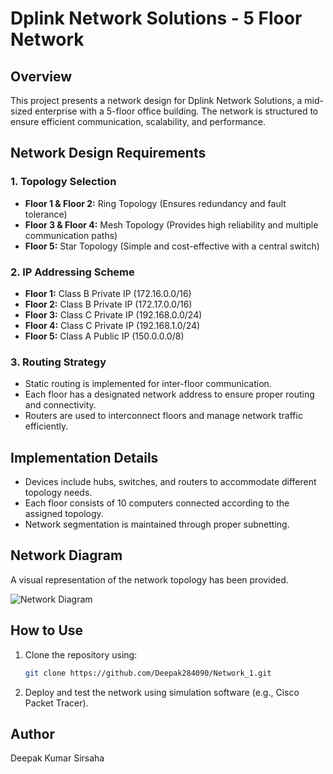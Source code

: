 # Dplink Network Solutions - 5 Floor Network

## Overview
This project presents a network design for Dplink Network Solutions, a mid-sized enterprise with a 5-floor office building. The network is structured to ensure efficient communication, scalability, and performance.

## Network Design Requirements

### 1. Topology Selection
- **Floor 1 & Floor 2:** Ring Topology (Ensures redundancy and fault tolerance)
- **Floor 3 & Floor 4:** Mesh Topology (Provides high reliability and multiple communication paths)
- **Floor 5:** Star Topology (Simple and cost-effective with a central switch)

### 2. IP Addressing Scheme
- **Floor 1:** Class B Private IP (172.16.0.0/16)
- **Floor 2:** Class B Private IP (172.17.0.0/16)
- **Floor 3:** Class C Private IP (192.168.0.0/24)
- **Floor 4:** Class C Private IP (192.168.1.0/24)
- **Floor 5:** Class A Public IP (150.0.0.0/8)

### 3. Routing Strategy
- Static routing is implemented for inter-floor communication.
- Each floor has a designated network address to ensure proper routing and connectivity.
- Routers are used to interconnect floors and manage network traffic efficiently.

## Implementation Details
- Devices include hubs, switches, and routers to accommodate different topology needs.
- Each floor consists of 10 computers connected according to the assigned topology.
- Network segmentation is maintained through proper subnetting.

## Network Diagram
A visual representation of the network topology has been provided.

![Network Diagram](./Screenshot_2025-03-02_093533.png)

## How to Use
1. Clone the repository using:
   ```sh
   git clone https://github.com/Deepak284090/Network_1.git
   ```
2. Deploy and test the network using simulation software (e.g., Cisco Packet Tracer).

## Author
Deepak Kumar Sirsaha


